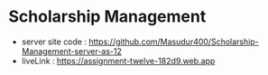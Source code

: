 # Scholarship Management 

- server site code : https://github.com/Masudur400/Scholarship-Management-server-as-12
-  liveLink : https://assignment-twelve-182d9.web.app
